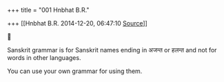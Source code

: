 +++
title = "001 Hnbhat B.R."

+++
[[Hnbhat B.R.	2014-12-20, 06:47:10 [Source](https://groups.google.com/g/samskrita/c/7CRxMA6VfwY)]]





Sanskrit grammar is for Sanskrit names ending in अजन्त or हलन्त and
not for words in other languages.

  

You can use your own grammar for using them.

